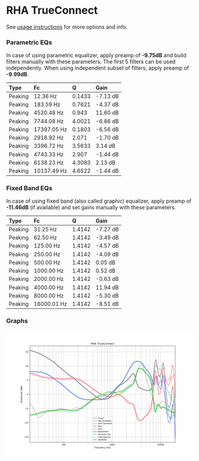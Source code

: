 # RHA TrueConnect
See [usage instructions](https://github.com/jaakkopasanen/AutoEq#usage) for more options and info.

### Parametric EQs
In case of using parametric equalizer, apply preamp of **-9.75dB** and build filters manually
with these parameters. The first 5 filters can be used independently.
When using independent subset of filters, apply preamp of **-9.99dB**.

| Type    | Fc          |      Q | Gain     |
|:--------|:------------|:-------|:---------|
| Peaking | 12.36 Hz    | 0.1433 | -7.13 dB |
| Peaking | 183.59 Hz   | 0.7621 | -4.37 dB |
| Peaking | 4520.48 Hz  | 0.943  | 11.60 dB |
| Peaking | 7744.08 Hz  | 4.0021 | -6.86 dB |
| Peaking | 17397.05 Hz | 0.1803 | -6.56 dB |
| Peaking | 2918.92 Hz  | 2.071  | -1.70 dB |
| Peaking | 3396.72 Hz  | 3.5633 | 3.14 dB  |
| Peaking | 4743.33 Hz  | 2.907  | -1.44 dB |
| Peaking | 6138.23 Hz  | 4.3083 | 2.13 dB  |
| Peaking | 10137.49 Hz | 4.6522 | -1.44 dB |

### Fixed Band EQs
In case of using fixed band (also called graphic) equalizer, apply preamp of **-11.46dB**
(if available) and set gains manually with these parameters.

| Type    | Fc          |      Q | Gain     |
|:--------|:------------|:-------|:---------|
| Peaking | 31.25 Hz    | 1.4142 | -7.27 dB |
| Peaking | 62.50 Hz    | 1.4142 | -3.49 dB |
| Peaking | 125.00 Hz   | 1.4142 | -4.57 dB |
| Peaking | 250.00 Hz   | 1.4142 | -4.09 dB |
| Peaking | 500.00 Hz   | 1.4142 | 0.05 dB  |
| Peaking | 1000.00 Hz  | 1.4142 | 0.52 dB  |
| Peaking | 2000.00 Hz  | 1.4142 | -0.63 dB |
| Peaking | 4000.00 Hz  | 1.4142 | 11.94 dB |
| Peaking | 8000.00 Hz  | 1.4142 | -5.30 dB |
| Peaking | 16000.01 Hz | 1.4142 | -8.51 dB |

### Graphs
![](./RHA%20TrueConnect.png)